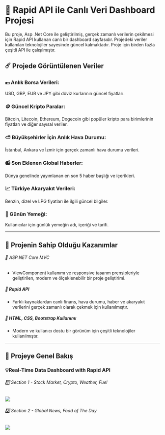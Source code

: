 # 🚀 Rapid API ile Canlı Veri Dashboard Projesi

Bu proje, Asp .Net Core ile geliştirilmiş, gerçek zamanlı verilerin çekilmesi için Rapid API kullanan canlı bir dashboard sayfasıdır. Projedeki veriler kullanılan teknolojiler sayesinde güncel kalmaktadır. Proje için birden fazla çeşitli API ile çalışılmıştır.

## ☄️ Projede Görüntülenen Veriler

### 💶 Anlık Borsa Verileri:
USD, GBP, EUR ve JPY gibi döviz kurlarının güncel fiyatları.

### 🪙 Güncel Kripto Paralar:
Bitcoin, Litecoin, Ethereum, Dogecoin gibi popüler kripto para birimlerinin fiyatları ve diğer sayısal veriler.

### ⛅️ Büyükşehirler İçin Anlık Hava Durumu:
İstanbul, Ankara ve İzmir için gerçek zamanlı hava durumu verileri.

### 📻 Son Eklenen Global Haberler:
Dünya genelinde yayımlanan en son 5 haber başlığı ve içerikleri.

### 📈 Türkiye Akaryakıt Verileri:
Benzin, dizel ve LPG fiyatları ile ilgili güncel bilgiler.

### 🥐 Günün Yemeği:
Kullanıcılar için günlük yemeğin adı, içeriği ve tarifi.


-----

## 📝 Projenin Sahip Olduğu Kazanımlar

###### 🌟 ASP.NET Core MVC

 - ViewComponent kullanımı ve responsive tasarım prensipleriyle geliştirilen, modern ve ölçeklenebilir bir proje geliştirimi.

##### 🌟 Rapid API

-  Farklı kaynaklardan canlı finans, hava durumu, haber ve akaryakıt verilerini gerçek zamanlı olarak çekmek için kullanılmıştır.

##### 🌟 HTML, CSS, Bootstrap Kullanımı

- Modern ve kullanıcı dostu bir görünüm için çeşitli teknolojiler kullanılmıştır.


-----

## 🔎 Projeye Genel Bakış


### 💡Real-Time Data Dashboard with Rapid API

###### 1️⃣ Section 1 - Stock Market, Crypto, Weather, Fuel

<img src="https://github.com/user-attachments/assets/c2d2d243-295d-4397-8705-00746d8e4e2a" width:700>


###### 2️⃣ Section 2 - Global News, Food of The Day

<img src="https://github.com/user-attachments/assets/3620b2a9-bb8e-48c0-af8c-e6fd9e033b87" width:700>


